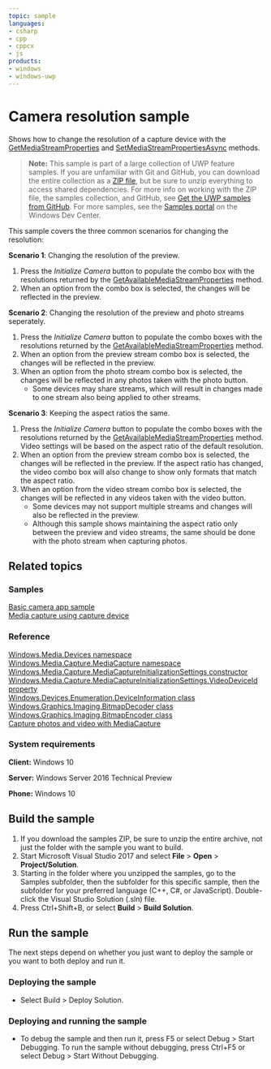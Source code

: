 ```yaml
---
topic: sample
languages:
- csharp
- cpp
- cppcx
- js
products:
- windows
- windows-uwp
---
```


<!---
  category: AudioVideoAndCamera
  samplefwlink: http://go.microsoft.com/fwlink/p/?LinkId=624252
--->

# Camera resolution sample

Shows how to change the resolution of a capture device with the
[GetMediaStreamProperties](https://msdn.microsoft.com/library/windows/apps/windows.media.devices.videodevicecontroller.getmediastreamproperties.aspx)
and [SetMediaStreamPropertiesAsync](https://msdn.microsoft.com/library/windows/apps/hh700895.aspx) methods. 

> **Note:** This sample is part of a large collection of UWP feature samples. 
> If you are unfamiliar with Git and GitHub, you can download the entire collection as a 
> [ZIP file](https://github.com/Microsoft/Windows-universal-samples/archive/master.zip), but be 
> sure to unzip everything to access shared dependencies. For more info on working with the ZIP file, 
> the samples collection, and GitHub, see [Get the UWP samples from GitHub](https://aka.ms/ovu2uq). 
> For more samples, see the [Samples portal](https://aka.ms/winsamples) on the Windows Dev Center. 

This sample covers the three common scenarios for changing the resolution:

**Scenario 1**: Changing the resolution of the preview.

1. Press the *Initialize Camera* button to populate the combo box with the resolutions
returned by the
[GetAvailableMediaStreamProperties](https://msdn.microsoft.com/library/windows/apps/windows.media.devices.videodevicecontroller.getmediastreamproperties.aspx)
method.
2. When an option from the combo box is selected, the changes will be reflected in the preview.

**Scenario 2**: Changing the resolution of the preview and photo streams seperately.

1. Press the *Initialize Camera* button to populate the combo boxes with the resolutions
returned by the
[GetAvailableMediaStreamProperties](https://msdn.microsoft.com/library/windows/apps/windows.media.devices.videodevicecontroller.getmediastreamproperties.aspx)
method.
2. When an option from the preview stream combo box is selected, the changes will be reflected in the preview.
3. When an option from the photo stream combo box is selected, the changes will be reflected in any photos taken with the photo button.
   * Some devices may share streams, which will result in changes made to one stream also being applied to other streams.

**Scenario 3**: Keeping the aspect ratios the same.

1. Press the *Initialize Camera* button to populate the combo boxes with the resolutions
returned by the
[GetAvailableMediaStreamProperties](https://msdn.microsoft.com/library/windows/apps/windows.media.devices.videodevicecontroller.getmediastreamproperties.aspx)
method.
Video settings will be based on the aspect ratio of the default resolution.
2. When an option from the preview stream combo box is selected, the changes will be reflected in the preview.
If the aspect ratio has changed, the video combo box will
also change to show only formats that match the aspect ratio.
3. When an option from the video stream combo box is selected,
the changes will be reflected in any videos taken with the video button.
   * Some devices may not support multiple streams and changes will also be reflected in the preview.
   * Although this sample shows maintaining the aspect ratio only between the preview and video streams,
     the same should be done with the photo stream when capturing photos.

## Related topics

### Samples

[Basic camera app sample](/Samples/CameraStarterKit)  
[Media capture using capture device](https://code.msdn.microsoft.com/windowsapps/Media-Capture-Sample-adf87622)  

### Reference

[Windows.Media.Devices namespace](https://msdn.microsoft.com/library/windows/apps/windows.media.devices.aspx)  
[Windows.Media.Capture.MediaCapture namespace](https://msdn.microsoft.com/library/windows/apps/windows.media.devices.aspx)  
[Windows.Media.Capture.MediaCaptureInitializationSettings constructor](https://msdn.microsoft.com/library/windows/apps/windows.media.capture.mediacaptureinitializationsettings.mediacaptureinitializationsettings.aspx)  
[Windows.Media.Capture.MediaCaptureInitializationSettings.VideoDeviceId property](https://msdn.microsoft.com/library/windows/apps/windows.media.capture.mediacaptureinitializationsettings.videodeviceid.aspx)  
[Windows.Devices.Enumeration.DeviceInformation class](https://msdn.microsoft.com/library/windows/apps/windows.devices.enumeration.deviceinformation)  
[Windows.Graphics.Imaging.BitmapDecoder class](https://msdn.microsoft.com/library/windows/apps/windows.graphics.imaging.bitmapdecoder.aspx)  
[Windows.Graphics.Imaging.BitmapEncoder class](https://msdn.microsoft.com/library/windows/apps/windows.graphics.imaging.bitmapencoder.aspx)  
[Capture photos and video with MediaCapture](https://msdn.microsoft.com/library/windows/apps/mt243896)  

### System requirements

**Client:** Windows 10

**Server:** Windows Server 2016 Technical Preview

**Phone:** Windows 10

## Build the sample

1. If you download the samples ZIP, be sure to unzip the entire archive, not just the folder with the sample you want to build. 
2. Start Microsoft Visual Studio 2017 and select **File** \> **Open** \> **Project/Solution**.
3. Starting in the folder where you unzipped the samples, go to the Samples subfolder, then the subfolder for this specific sample, then the subfolder for your preferred language (C++, C#, or JavaScript). Double-click the Visual Studio Solution (.sln) file.
4. Press Ctrl+Shift+B, or select **Build** \> **Build Solution**.

## Run the sample

The next steps depend on whether you just want to deploy the sample or you want to both deploy and run it.

### Deploying the sample

- Select Build > Deploy Solution. 

### Deploying and running the sample

- To debug the sample and then run it, press F5 or select Debug >  Start Debugging. To run the sample without debugging, press Ctrl+F5 or select Debug > Start Without Debugging. 
